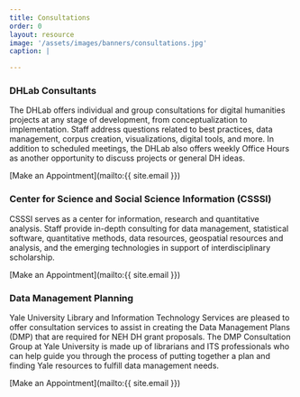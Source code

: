 ```yaml
---
title: Consultations
order: 0
layout: resource
image: '/assets/images/banners/consultations.jpg'
caption: |

---
```


<h3 class='subheading'>DHLab Consultants</h3>

The DHLab offers individual and group consultations for digital humanities projects at any stage of development, from conceptualization to implementation. Staff address questions related to best practices, data management, corpus creation, visualizations, digital tools, and more. In addition to scheduled meetings, the DHLab also offers weekly Office Hours as another opportunity to discuss projects or general DH ideas.

[Make an Appointment](mailto:{{ site.email }})

<h3 class='subheading'>Center for Science and Social Science Information (CSSSI)</h3>

CSSSI serves as a center for information, research and quantitative analysis. Staff provide in-depth consulting for data management, statistical software, quantitative methods, data resources, geospatial resources and analysis, and the emerging technologies in support of interdisciplinary scholarship.

[Make an Appointment](mailto:{{ site.email }})

<h3 class='subheading'>Data Management Planning</h3>

Yale University Library and Information Technology Services are pleased to offer consultation services to assist in creating the Data Management Plans (DMP) that are required for NEH DH grant proposals. The DMP Consultation Group at Yale University is made up of librarians and ITS professionals who can help guide you through the process of putting together a plan and finding Yale resources to fulfill data management needs.

[Make an Appointment](mailto:{{ site.email }})